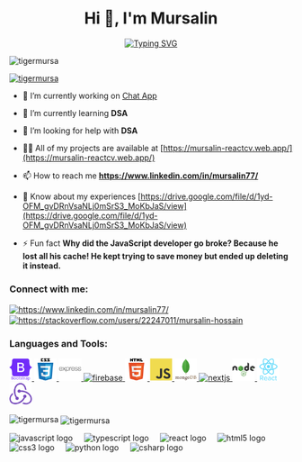 <h1 align="center">Hi 👋, I'm Mursalin</h1>
<p align="center">
 <a href="https://git.io/typing-svg"><img src="https://readme-typing-svg.herokuapp.com?font=Futura&weight=700&size=30&duration=5001&pause=1000&color=22ABF7&random=false&width=435&lines=Junior+Front+end+Developer;8+-months+work+Experience;Main+Library+React.js;Main+Framework+next.js;+Database+MongoDB;Backend+with+Node+js;Learning+DSA" alt="Typing SVG" /></a>
</p>

<p align="left"> <img src="https://komarev.com/ghpvc/?username=tigermursa&label=Profile%20views&color=0e75b6&style=flat" alt="tigermursa" /> </p>

<p align="left"> <a href="https://github.com/ryo-ma/github-profile-trophy"><img src="https://github-profile-trophy.vercel.app/?username=tigermursa" alt="tigermursa" /></a> </p>

- 🔭 I’m currently working on [ Chat App ](https://github.com/tigermursa/teachat-client)

- 🌱 I’m currently learning **DSA**

- 🤝 I’m looking for help with **DSA**

- 👨‍💻 All of my projects are available at [https://mursalin-reactcv.web.app/](https://mursalin-reactcv.web.app/)

- 📫 How to reach me **https://www.linkedin.com/in/mursalin77/**

- 📄 Know about my experiences [https://drive.google.com/file/d/1yd-OFM_gvDRnVsaNLj0mSrS3_MoKbJaS/view](https://drive.google.com/file/d/1yd-OFM_gvDRnVsaNLj0mSrS3_MoKbJaS/view)

- ⚡ Fun fact **Why did the JavaScript developer go broke? Because he lost all his cache! He kept trying to save money but ended up deleting it instead.**

<h3 align="left">Connect with me:</h3>
<p align="left">
<a href="https://www.linkedin.com/in/mursalin77/" target="blank"><img align="center" src="https://raw.githubusercontent.com/rahuldkjain/github-profile-readme-generator/master/src/images/icons/Social/linked-in-alt.svg" alt="https://www.linkedin.com/in/mursalin77/" height="30" width="40" /></a>
<a href="https://stackoverflow.com/users/https://stackoverflow.com/users/22247011/mursalin-hossain" target="blank"><img align="center" src="https://raw.githubusercontent.com/rahuldkjain/github-profile-readme-generator/master/src/images/icons/Social/stack-overflow.svg" alt="https://stackoverflow.com/users/22247011/mursalin-hossain" height="30" width="40" /></a>
</p>

<h3 align="left">Languages and Tools:</h3>
<p align="left"> <a href="https://getbootstrap.com" target="_blank" rel="noreferrer"> <img src="https://raw.githubusercontent.com/devicons/devicon/master/icons/bootstrap/bootstrap-plain-wordmark.svg" alt="bootstrap" width="40" height="40"/> </a> <a href="https://www.w3schools.com/css/" target="_blank" rel="noreferrer"> <img src="https://raw.githubusercontent.com/devicons/devicon/master/icons/css3/css3-original-wordmark.svg" alt="css3" width="40" height="40"/> </a> <a href="https://expressjs.com" target="_blank" rel="noreferrer"> <img src="https://raw.githubusercontent.com/devicons/devicon/master/icons/express/express-original-wordmark.svg" alt="express" width="40" height="40"/> </a> <a href="https://firebase.google.com/" target="_blank" rel="noreferrer"> <img src="https://www.vectorlogo.zone/logos/firebase/firebase-icon.svg" alt="firebase" width="40" height="40"/> </a> <a href="https://www.w3.org/html/" target="_blank" rel="noreferrer"> <img src="https://raw.githubusercontent.com/devicons/devicon/master/icons/html5/html5-original-wordmark.svg" alt="html5" width="40" height="40"/> </a> <a href="https://developer.mozilla.org/en-US/docs/Web/JavaScript" target="_blank" rel="noreferrer"> <img src="https://raw.githubusercontent.com/devicons/devicon/master/icons/javascript/javascript-original.svg" alt="javascript" width="40" height="40"/> </a> <a href="https://www.mongodb.com/" target="_blank" rel="noreferrer"> <img src="https://raw.githubusercontent.com/devicons/devicon/master/icons/mongodb/mongodb-original-wordmark.svg" alt="mongodb" width="40" height="40"/> </a> <a href="https://nextjs.org/" target="_blank" rel="noreferrer"> <img src="https://cdn.worldvectorlogo.com/logos/nextjs-2.svg" alt="nextjs" width="40" height="40"/> </a> <a href="https://nodejs.org" target="_blank" rel="noreferrer"> <img src="https://raw.githubusercontent.com/devicons/devicon/master/icons/nodejs/nodejs-original-wordmark.svg" alt="nodejs" width="40" height="40"/> </a> <a href="https://reactjs.org/" target="_blank" rel="noreferrer"> <img src="https://raw.githubusercontent.com/devicons/devicon/master/icons/react/react-original-wordmark.svg" alt="react" width="40" height="40"/> </a> <a href="https://redux.js.org" target="_blank" rel="noreferrer"> <img src="https://raw.githubusercontent.com/devicons/devicon/master/icons/redux/redux-original.svg" alt="redux" width="40" height="40"/> </a> </p>

<p><img align="left" src="https://github-readme-stats.vercel.app/api/top-langs?username=tigermursa&show_icons=true&locale=en&layout=compact" alt="tigermursa" /></p>

<p>&nbsp;<img align="center" src="https://github-readme-stats.vercel.app/api?username=tigermursa&show_icons=true&locale=en" alt="tigermursa" /></p>








<div align="left">
  <img src="https://cdn.jsdelivr.net/gh/devicons/devicon/icons/javascript/javascript-original.svg" height="30" alt="javascript logo"  />
  <img width="12" />
  <img src="https://cdn.jsdelivr.net/gh/devicons/devicon/icons/typescript/typescript-original.svg" height="30" alt="typescript logo"  />
  <img width="12" />
  <img src="https://cdn.jsdelivr.net/gh/devicons/devicon/icons/react/react-original.svg" height="30" alt="react logo"  />
  <img width="12" />
  <img src="https://cdn.jsdelivr.net/gh/devicons/devicon/icons/html5/html5-original.svg" height="30" alt="html5 logo"  />
  <img width="12" />
  <img src="https://cdn.jsdelivr.net/gh/devicons/devicon/icons/css3/css3-original.svg" height="30" alt="css3 logo"  />
  <img width="12" />
  <img src="https://cdn.jsdelivr.net/gh/devicons/devicon/icons/python/python-original.svg" height="30" alt="python logo"  />
  <img width="12" />
  <img src="https://cdn.jsdelivr.net/gh/devicons/devicon/icons/csharp/csharp-original.svg" height="30" alt="csharp logo"  />
</div>



